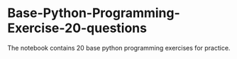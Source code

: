 # Base-Python-Programming-Exercise-20-questions

The notebook contains 20 base python programming exercises for practice.
